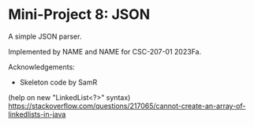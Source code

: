 Mini-Project 8: JSON
====================

A simple JSON parser.

Implemented by NAME and NAME for CSC-207-01 2023Fa.

Acknowledgements:

* Skeleton code by SamR

(help on new "LinkedList<?>" syntax)
https://stackoverflow.com/questions/217065/cannot-create-an-array-of-linkedlists-in-java

